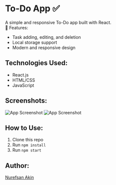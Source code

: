 # To-Do App ✅

A simple and responsive To-Do app built with React.  
📌 Features:
- Task adding, editing, and deletion
- Local storage support
- Modern and responsive design

## Technologies Used:
- React.js
- HTML/CSS
- JavaScript

## Screenshots:
![App Screenshot](<img width="1920" height="924" alt="Ekran görüntüsü 2025-07-18 152115" src="https://github.com/user-attachments/assets/fa73e7b6-4ac3-42ab-9cb7-a00e89ec3888" />)
![App Screenshot](<img width="1920" height="915" alt="Ekran görüntüsü 2025-07-18 152215" src="https://github.com/user-attachments/assets/11fc84b0-331e-4480-9edd-c1bd1e0fa978" />)

## How to Use:
1. Clone this repo
2. Run `npm install`
3. Run `npm start`

## Author:
[Nurefsan Akin](https://www.linkedin.com/in/nurefsan-akin)
